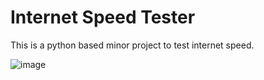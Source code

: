 # Internet Speed Tester
 This is a python based  minor project to test internet speed.
 
![image](https://github.com/Akshi44/Internet-Speed-Tester/assets/104931182/2785e455-2dea-48cb-8727-861439bb3d14)

